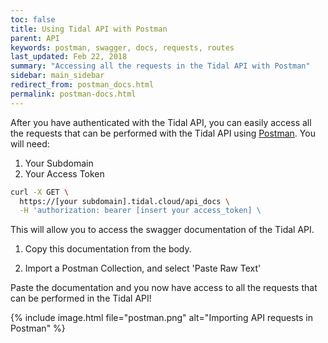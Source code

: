 ```yaml
---
toc: false
title: Using Tidal API with Postman
parent: API
keywords: postman, swagger, docs, requests, routes
last_updated: Feb 22, 2018
summary: "Accessing all the requests in the Tidal API with Postman"
sidebar: main_sidebar
redirect_from: postman_docs.html
permalink: postman-docs.html
---
```


After you have authenticated with the Tidal API, you can easily
access all the requests that can be performed with the Tidal API using [Postman](https://www.getpostman.com/).
You will need:
1. Your Subdomain
2. Your Access Token

```bash
curl -X GET \
  https://[your subdomain].tidal.cloud/api_docs \
  -H 'authorization: bearer [insert your access_token] \

```
This will allow you to access the swagger documentation of the Tidal API.

1. Copy this documentation from the body.

2. Import a Postman Collection, and select 'Paste Raw Text'

Paste the documentation and you now have access to all the requests that can be performed in the Tidal API!

{% include image.html file="postman.png" alt="Importing API requests in Postman" %}
